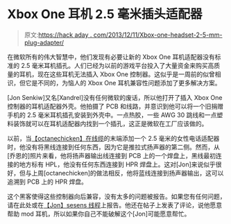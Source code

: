 # Xbox One 耳机 2.5 毫米插头适配器

> 原文:[https://hack aday . com/2013/12/11/Xbox-one-headset-2-5-mm-plug-adapter/](https://hackaday.com/2013/12/11/xbox-one-headset-2-5-mm-plug-adapter/)

在微软所有的伟大智慧中，他们发现有必要让新的 Xbox One 耳机适配器没有标准的 2.5 毫米耳机插孔。人们已经为以前的游戏平台投入了大量资金来购买高质量的耳机，现在这些耳机无法插入 Xbox One 控制器。这似乎是一周前的似曾相识，但它是不同的，为恼人的 Xbox One 耳机兼容性问题添加了更多解决方案。

[Jon Senkiw]又名[Xandrel]没有任何微软的废话，所以他打开了插入 Xbox One 控制器的耳机适配器外壳。他拍摄了 PCB 和线路，并意识到他可以将一个旧捐赠手机的 2.5 毫米耳机插孔安装到外壳中。一点热胶，一些 AWG 30 跳线和一点塑料装饰就可以在耳机适配器内找到一个插孔，这正是微软在工厂应该做的。

以前，当[【octanechicken】在线缆](http://hackaday.com/2013/11/30/2-5-mm-jack-adapter-for-the-xbox-one-headset/)的末端添加一个 2.5 毫米的女性电话适配器时，他没有将黑线连接到任何东西，因为它是推拉式扬声器的第二侧。然而，从[乔恩的]照片来看，他将扬声器输出线连接到 PCB 上的一个焊盘上，黑线最初连接的地方标有 HPL，他没有任何东西连接到 HPR 焊盘上。这对[Jon]来说似乎很好，但与上周[octanechicken]的做法相反，他将蓝线连接到扬声器输出，这可以追溯到 PCB 上的 HPR 焊盘。

这个黑客使得这些控制器向后兼容，没有太多的问题被报告。如果您有任何问题，请在此处或在[【Jon】sesens 线程](http://www.se7ensins.com/forums/threads/xbox-one-mic-mod.1020550/)上报告。他还在帖子上发表了评论，说他愿意帮助 mod 耳机，所以如果你自己不能破解这个[Jon]可能愿意帮忙。